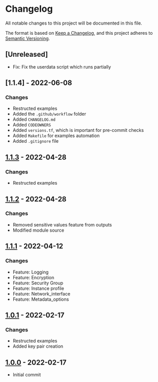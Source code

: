 # Changelog
All notable changes to this project will be documented in this file.

The format is based on [Keep a Changelog](https://keepachangelog.com/en/1.0.0/),
and this project adheres to [Semantic Versioning](https://semver.org/spec/v2.0.0.html).

## [Unreleased]
- Fix: Fix the userdata script which runs partially

## [1.1.4] - 2022-06-08
### Changes
- Restructed examples
- Added the `.github/workflow` folder
- Added `CHANGELOG.md`
- Added `CODEOWNERS`
- Added `versions.tf`, which is important for pre-commit checks
- Added `Makefile` for examples automation
- Added `.gitignore` file

## [1.1.3] - 2022-04-28
### Changes
- Restructed examples

[1.1.3]: https://github.com/boldlink/terraform-aws-ec2/releases/tag/1.1.3

## [1.1.2] - 2022-04-28
### Changes
- Removed sensitive values feature from outputs
- Modified module source

[1.1.2]: https://github.com/boldlink/terraform-aws-ec2/releases/tag/1.1.2

## [1.1.1] - 2022-04-12
### Changes
- Feature: Logging
- Feature: Encryption
- Feature: Security Group
- Feature: Instance profile
- Feature: Network_interface
- Feature: Metadata_options

[1.1.1]: https://github.com/boldlink/terraform-aws-ec2/releases/tag/1.1.1

## [1.0.1] - 2022-02-17
### Changes
- Restructed examples
- Added key pair creation

[1.0.1]: https://github.com/boldlink/terraform-aws-ec2/releases/tag/1.0.1

## [1.0.0] - 2022-02-17
- Initial commit

[1.0.0]: https://github.com/boldlink/terraform-aws-ec2/releases/tag/1.0.0
